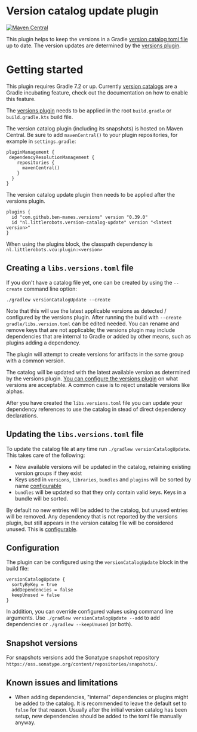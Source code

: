 # Version catalog update plugin
[![Maven Central](https://img.shields.io/maven-central/v/nl.littlerobots.vcu/plugin)](https://search.maven.org/search?q=g:nl.littlerobots.vcu%20a:plugin)

This plugin helps to keep the versions in a Gradle [version catalog toml file](https://docs.gradle.org/current/userguide/platforms.html) up to date.
The version updates are determined by the [versions plugin](https://github.com/ben-manes/gradle-versions-plugin).

# Getting started
This plugin requires Gradle 7.2 or up. Currently [version catalogs](https://docs.gradle.org/current/userguide/platforms.html) are a Gradle incubating feature, check out the documentation on how to enable this feature.

The [versions plugin](https://github.com/ben-manes/gradle-versions-plugin) needs to be applied in the root `build.gradle` or `build.gradle.kts` build file.

The version catalog plugin (including its snapshots) is hosted on Maven Central. Be sure to add `mavenCentral()` to your plugin repositories, for example in `settings.gradle`:

```
pluginManagement {
 dependencyResolutionManagement {
    repositories {
      mavenCentral()
    }
  }
}
```

The version catalog update plugin then needs to be applied after the versions plugin.

```
plugins {
  id "com.github.ben-manes.versions" version "0.39.0"
  id "nl.littlerobots.version-catalog-update" version "<latest version>"
}
```

When using the plugins block, the classpath dependency is `nl.littlerobots.vcu:plugin:<version>`

## Creating a `libs.versions.toml` file

If you don't have a catalog file yet, one can be created by using the `--create` command line option:

```
./gradlew versionCatalogUpdate --create
```

Note that this will use the latest applicable versions as detected / configured by the versions plugin. After running the build with `--create` `gradle/libs.version.toml` can be edited needed.
You can rename and remove keys that are not applicable; the versions plugin may include dependencies that are internal to Gradle or added by other means, such as plugins adding a dependency.

The plugin will attempt to create versions for artifacts in the same group with a common version.

The catalog will be updated with the latest available version as determined by the versions plugin. [You can configure the versions plugin](https://github.com/ben-manes/gradle-versions-plugin#rejectversionsif-and-componentselection)
on what versions are acceptable. A common case is to reject unstable versions like alphas.

After you have created the `libs.versions.toml` file you can update your dependency references to use the catalog in stead of direct dependency declarations.

## Updating the `libs.versions.toml` file
To update the catalog file at any time run `./gradlew versionCatalogUpdate`. This takes care of the following:

* New available versions will be updated in the catalog, retaining existing version groups if they exist
* Keys used in `versions`, `libraries`, `bundles` and `plugins` will be sorted by name [configurable](#configuration)
* `bundles` will be updated so that they only contain valid keys. Keys in a bundle will be sorted.

By default no new entries will be added to the catalog, but unused entries will be removed. Any dependency that is not reported by the versions plugin, but still appears
in the version catalog file will be considered unused. This is [configurable](#configuration).

## Configuration
The plugin can be configured using the `versionCatalogUpdate` block in the build file:

```
versionCatalogUpdate {
  sortyByKey = true
  addDependencies = false
  keepUnused = false
}
```

In addition, you can override configured values using command line arguments. Use `./gradlew versionCatalogUpdate --add` to add dependencies or `./gradlew --keepUnused` (or both).

## Snapshot versions
For snapshots versions add the Sonatype snapshot repository `https://oss.sonatype.org/content/repositories/snapshots/`.

## Known issues and limitations
* When adding dependencies, "internal" dependencies or plugins might be added to the catalog. It is recommended to leave the default set to `false` for that reason. Usually after the initial version catalog has been setup, new dependencies should be added to the toml file manually anyway.
